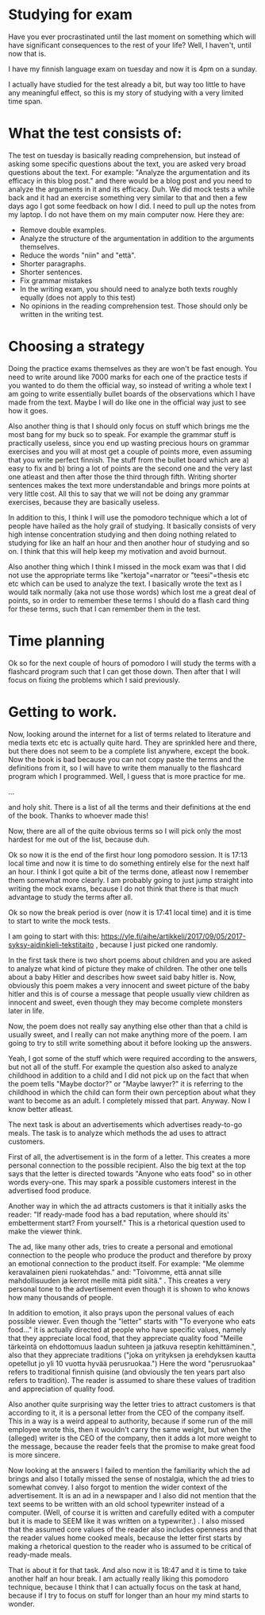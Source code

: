 
# Studying for exam

Have you ever procrastinated until the last moment on something which will have significant consequences to the rest of your life? Well, I haven't, until now that is.

I have my finnish language exam on tuesday and now it is 4pm on a sunday.

I actually have studied for the test already a bit, but way too little to have any meaningful effect, so this is my story of studying with a very limited time span.

# What the test consists of:

The test on tuesday is basically reading comprehension, but instead of asking some specific questions about the text, you are asked very broad questions about the text. For example: "Analyze the argumentation and its efficacy in this blog post." and there would be a blog post and you need to analyze the arguments in it and its efficacy. Duh. We did mock tests a while back and it had an exercise something very similar to that and then a few days ago I got some feedback on how I did. I need to pull up the notes from my laptop. I do not have them on my main computer now. Here they are:

- Remove double examples.
- Analyze the structure of the argumentation in addition to the arguments themselves.
- Reduce the words "niin" and "että".
- Shorter paragraphs.
- Shorter sentences.
- Fix grammar mistakes
- In the writing exam, you should need to analyze both texts roughly equally (does not apply to this test)
- No opinions in the reading comprehension test. Those should only be written in the writing test.



# Choosing a strategy

Doing the practice exams themselves as they are won't be fast enough. You need to write around like 7000 marks for each one of the practice tests if you wanted to do them the official way, so instead of writing a whole text I am going to write essentially bullet boards of the observations which I have made from the text. Maybe I will do like one in the official way just to see how it goes.

Also another thing is that I should only focus on stuff which brings me the most bang for my buck so to speak. For example the grammar stuff is practically useless, since you end up wasting precious hours on grammar exercises and you will at most get a couple of points more, even assuming that you write perfect finnish. The stuff from the bullet board which are a) easy to fix and b) bring a lot of points are the second one and the very last one atleast and then after those the third through fifth. Writing shorter sentences makes the text more understandable and brings more points at very little cost. All this to say that we will not be doing any grammar exercises, because they are basically useless.

In addition to this, I think I will use the pomodoro technique which a lot of people have hailed as the holy grail of studying. It basically consists of very high intense concentration studying and then doing nothing related to studying for like an half an hour and then another hour of studying and so on. I think that this will help keep my motivation and avoid burnout.

Also another thing which I think I missed in the mock exam was that I did not use the appropriate terms like "kertoja"=narrator or "teesi"=thesis etc etc which can be used to analyze the text. I basically wrote the text as I would talk normally (aka not use those words) which lost me a great deal of points, so in order to remember these terms I should do a flash card thing for these terms, such that I can remember them in the test.

# Time planning

Ok so for the next couple of hours of pomodoro I will study the terms with a flashcard program such that I can get those down. Then after that I will focus on fixing the problems which I said previously.

# Getting to work.

Now, looking around the internet for a list of terms related to literature and media texts etc etc is actually quite hard. They are sprinkled here and there, but there does not seem to be a complete list anywhere, except the book. Now the book is bad because you can not copy paste the terms and the definitions from it, so I will have to write them manually to the flashcard program which I programmed. Well, I guess that is more practice for me.

...

and holy shit. There is a list of all the terms and their definitions at the end of the book. Thanks to whoever made this!


Now, there are all of the quite obvious terms so I will pick only the most hardest for me out of the list, because duh.

Ok so now it is the end of the first hour long pomodoro session. It is 17:13 local time and now it is time to do something entirely else for the next half an hour. I think I got quite a bit of the terms done, atleast now I remember them somewhat more clearly. I am probably going to just jump straight into writing the mock exams, because I do not think that there is that much advantage to study the terms after all.

Ok so now the break period is over (now it is 17:41 local time) and it is time to start to write the mock tests.

I am going to start with this: https://yle.fi/aihe/artikkeli/2017/09/05/2017-syksy-aidinkieli-tekstitaito  , because I just picked one randomly.

In the first task there is two short poems about children and you are asked to analyze what kind of picture they make of children. The other one tells about a baby Hitler and describes how sweet said baby hitler is. Now, obviously this poem makes a very innocent and sweet picture of the baby hitler and this is of course a message that people usually view children as innocent and sweet, even though they may become complete monsters later in life.

Now, the poem does not really say anything else other than that a child is usually sweet, and I really can not make anything more of the poem. I am going to try to still write something about it before looking up the answers.

Yeah, I got some of the stuff which were required according to the answers, but not all of the stuff. For example the question also asked to analyze childhood in addition to a child and I did not pick up on the fact that when the poem tells "Maybe doctor?" or "Maybe lawyer?" it is referring to the childhood in which the child can form their own perception about what they want to become as an adult. I completely missed that part. Anyway. Now I know better atleast.

The next task is about an advertisements which advertises ready-to-go meals. The task is to analyze which methods the ad uses to attract customers.

First of all, the advertisement is in the form of a letter. This creates a more personal connection to the possible recipient. Also the big text at the top says that the letter is directed towards "Anyone who eats food" so in other words every-one. This may spark a possible customers interest in the advertised food produce.

Another way in which the ad attracts customers is that it initially asks the reader: "If ready-made food has a bad reputation, where should its' embetterment start? From yourself." This is a rhetorical question used to make the viewer think.

The ad, like many other ads, tries to create a personal and emotional connection to the people who produce the product and therefore by proxy an emotional connection to the product itself. For example: "Me olemme keravalainen pieni ruokatehdas." and: "Toivomme, että annat sille mahdollisuuden ja kerrot meille mitä pidit siitä." . This creates a very personal tone to the advertisement even though it is shown to who knows how many thousands of people.

In addition to emotion, it also prays upon the personal values of each possible viewer. Even though the "letter" starts with "To everyone who eats food..." it is actually directed at people who have specific values, namely that they appreciate local food, that they appreciate quality food "Meille tärkeintä on ehdottomuus laadun suhteen ja jatkuva reseptin kehittäminen.", also that they appreciate traditions ("joka on yrityksen ja erehdyksen kautta opetellut jo yli 10 vuotta hyvää perusruokaa.") Here the word "perusruokaa" refers to traditional finnish quisine (and obviously the ten years part also refers to tradition). The reader is assumed to share these values of tradition and appreciation of quality food.

Also another quite surprising way the letter tries to attract customers is that according to it, it is a personal letter from the CEO of the company itself. This in a way is a weird appeal to authority, because if some run of the mill employee wrote this, then it wouldn't carry the same weight, but when the (alleged) writer is the CEO of the company, then it adds a lot more weight to the message, because the reader feels that the promise to make great food is more sincere.

Now looking at the answers I failed to mention the familiarity which the ad brings and also I totally missed the sense of nostalgia, which the ad tries to somewhat convey. I also forgot to mention the wider context of the advertisement. It is an ad in a newspaper and I also did not mention that the text seems to be written with an old school typewriter instead of a computer. (Well, of course it is written and carefully edited with a computer but it is made to SEEM like it was written on a typewriter.) . I also missed that the assumed core values of the reader also includes openness and that the reader values home cooked meals, because the letter first starts by making a rhetorical question to the reader who is assumed to be critical of ready-made meals.

That is about it for that task. And also now it is 18:47 and it is time to take another half an hour break. I am actually really liking this pomodoro technique, because I think that I can actually focus on the task at hand, because if I try to focus on stuff for longer than an hour my mind starts to wonder.





















